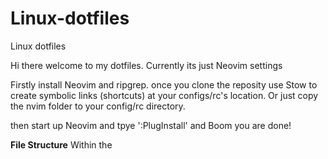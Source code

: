 # Linux-dotfiles
Linux dotfiles

Hi there welcome to my dotfiles.
Currently its just Neovim settings

Firstly install Neovim and ripgrep.
once you clone the reposity use Stow to create symbolic links (shortcuts) at your configs/rc's location. Or just copy the nvim folder to your config/rc directory.

then start up Neovim and tpye ':PlugInstall'
and Boom you are done!


**File Structure**
Within the 
